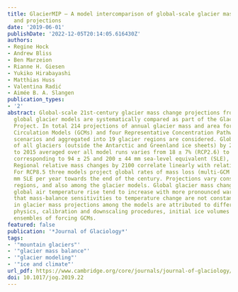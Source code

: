 ```yaml
---
title: GlacierMIP – A model intercomparison of global-scale glacier mass-balance models
  and projections
date: '2019-06-01'
publishDate: '2022-12-05T20:14:05.616430Z'
authors:
- Regine Hock
- Andrew Bliss
- Ben Marzeion
- Rianne H. Giesen
- Yukiko Hirabayashi
- Matthias Huss
- Valentina Radić
- Aimée B. A. Slangen
publication_types:
- '2'
abstract: Global-scale 21st-century glacier mass change projections from six published
  global glacier models are systematically compared as part of the Glacier Model Intercomparison
  Project. In total 214 projections of annual glacier mass and area forced by 25 General
  Circulation Models (GCMs) and four Representative Concentration Pathways (RCP) emission
  scenarios and aggregated into 19 glacier regions are considered. Global mass loss
  of all glaciers (outside the Antarctic and Greenland ice sheets) by 2100 relative
  to 2015 averaged over all model runs varies from 18 ± 7% (RCP2.6) to 36 ± 11% (RCP8.5)
  corresponding to 94 ± 25 and 200 ± 44 mm sea-level equivalent (SLE), respectively.
  Regional relative mass changes by 2100 correlate linearly with relative area changes.
  For RCP8.5 three models project global rates of mass loss (multi-GCM means) of textgreater3
  mm SLE per year towards the end of the century. Projections vary considerably between
  regions, and also among the glacier models. Global glacier mass changes per degree
  global air temperature rise tend to increase with more pronounced warming indicating
  that mass-balance sensitivities to temperature change are not constant. Differences
  in glacier mass projections among the models are attributed to differences in model
  physics, calibration and downscaling procedures, initial ice volumes and varying
  ensembles of forcing GCMs.
featured: false
publication: '*Journal of Glaciology*'
tags:
- '"mountain glaciers"'
- '"glacier mass balance"'
- '"glacier modeling"'
- '"ice and climate"'
url_pdf: https://www.cambridge.org/core/journals/journal-of-glaciology/article/glaciermip-a-model-intercomparison-of-globalscale-glacier-massbalance-models-and-projections/30495AC402766F4A1D84007DA7A9F54B
doi: 10.1017/jog.2019.22
---
```


